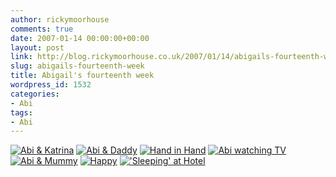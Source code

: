 ```yaml
---
author: rickymoorhouse
comments: true
date: 2007-01-14 00:00:00+00:00
layout: post
link: http://blog.rickymoorhouse.co.uk/2007/01/14/abigails-fourteenth-week/
slug: abigails-fourteenth-week
title: Abigail's fourteenth week
wordpress_id: 1532
categories:
- Abi
tags:
- Abi
---
```



[![Abi & Katrina](http://samespirit.net/ricky/images/365/2007-01-07a.png)](http://samespirit.net/ricky/images/365/big/2007-01-07a.jpg)
[![Abi & Daddy](http://samespirit.net/ricky/images/365/2007-01-07b.png)](http://samespirit.net/ricky/images/365/big/2007-01-07b.jpg)
[![Hand in Hand](http://samespirit.net/ricky/images/365/2007-01-07c.png)](http://samespirit.net/ricky/images/365/big/2007-01-07c.jpg)
[![Abi watching TV](http://samespirit.net/ricky/images/365/2007-01-07d.png)](http://samespirit.net/ricky/images/365/big/2007-01-07d.jpg)
[![Abi & Mummy](http://samespirit.net/ricky/images/365/2007-01-07e.png)](http://samespirit.net/ricky/images/365/big/2007-01-07e.jpg)
[![Happy](http://samespirit.net/ricky/images/365/2007-01-07f.png)](http://samespirit.net/ricky/images/365/big/2007-01-07f.jpg)
[!['Sleeping' at Hotel](http://samespirit.net/ricky/images/365/2007-01-07g.png)](http://samespirit.net/ricky/images/365/big/2007-01-07g.jpg)

